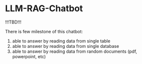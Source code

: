 # LLM-RAG-Chatbot

!!!TBD!!!

There is few milestone of this chatbot:
1. able to answer by reading data from single table
2. able to answer by reading data from single database
3. able to answer by reading data from random documents (pdf, powerpoint, etc)